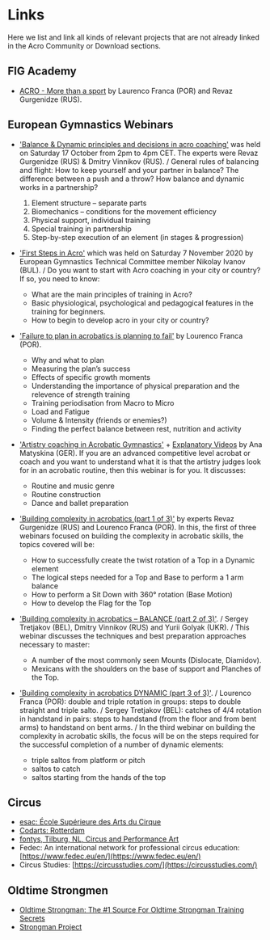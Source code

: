 # Links

Here we list and link all kinds of relevant projects that are not already linked in the Acro Community or Download sections.  


## FIG Academy

* [ACRO - More than a sport](https://m.youtube.com/watch?v=x7cI8w9R7C0&pp=ygURYWNyb2JhdGljIHdlYmluYXI%3D) by Laurenco Franca (POR) and Revaz Gurgenidze (RUS).


## European Gymnastics Webinars

* ['Balance & Dynamic principles and decisions in acro coaching'](https://m.youtube.com/watch?v=FdwXJOZ4Y6o&pp=ygURYWNyb2JhdGljIHdlYmluYXI%3D) was held on Saturday 17 October from 2pm to 4pm CET. The experts were Revaz Gurgenidze (RUS) & Dmitry Vinnikov (RUS). / General rules of balancing and flight: How to keep yourself and your partner in balance? The difference between a push and a throw? How balance and dynamic works in a partnership?
  1. Element structure – separate parts
  2. Biomechanics – conditions for the movement efficiency
  3. Physical support, individual training
  4. Special training in partnership
  5. Step-by-step execution of an element (in stages & progression)

* ['First Steps in Acro'](https://m.youtube.com/watch?v=gFUk0HWvqss&pp=ygURYWNyb2JhdGljIHdlYmluYXI%3D) which was held on Saturday 7 November 2020 by European Gymnastics Technical Committee member Nikolay Ivanov (BUL). / Do you want to start with Acro coaching in your city or country? If so, you need to know:
  * What are the main principles of training in Acro?
  * Basic physiological, psychological and pedagogical features in the training for beginners.
  * How to begin to develop acro in your city or country?

* ['Failure to plan in acrobatics is planning to fail'](https://m.youtube.com/watch?v=BxHfE9OED_o&pp=ygURYWNyb2JhdGljIHdlYmluYXI%3D) by Lourenco Franca (POR).
  * Why and what to plan
  * Measuring the plan’s success
  * Effects of specific growth moments
  * Understanding the importance of physical preparation and the relevence of strength training
  * Training periodisation from Macro to Micro
  * Load and Fatigue
  * Volume & Intensity (friends or enemies?)
  * Finding the perfect balance between rest, nutrition and activity

* ['Artistry coaching in Acrobatic Gymnastics'](https://m.youtube.com/watch?v=uJ1viDsStZw&pp=ygURYWNyb2JhdGljIHdlYmluYXI%3D) + [Explanatory Videos](https://m.youtube.com/watch?v=LbNBQpOt0jk&pp=ygURYWNyb2JhdGljIHdlYmluYXI%3D) by Ana Matyskina (GER). If you are an advanced competitive level acrobat or coach and you want to understand what it is that the artistry judges look for in an acrobatic routine, then this webinar is for you. It discusses:
  * Routine and music genre
  * Routine construction
  * Dance and ballet preparation  

* ['Building complexity in acrobatics (part 1 of 3)'](https://m.youtube.com/watch?v=tn98Q8s1fMk&list=PLR6AuUwvyunTyEJWo9lCoxjAMctm9bgeO&index=11&pp=iAQB) by experts Revaz Gurgenidze (RUS) and Lourenco Franca (POR). In this, the first of three webinars focused on building the complexity in acrobatic skills, the topics covered will be:
  * How to successfully create the twist rotation of a Top in a Dynamic element
  * The logical steps needed for a Top and Base to perform a 1 arm balance
  * How to perform a Sit Down with 360° rotation (Base Motion) 
  * How to develop the Flag for the Top

* ['Building complexity in acrobatics – BALANCE (part 2 of 3)'](https://m.youtube.com/watch?v=b6SeNd0Bgrk&pp=ygURYWNyb2JhdGljIHdlYmluYXI%3D). / Sergey Tretjakov (BEL), Dmitry Vinnikov (RUS) and Yurii Golyak (UKR). / This webinar discusses the techniques and best preparation approaches necessary to master:
  * A number of the most commonly seen Mounts (Dislocate, Diamidov).
  * Mexicans with the shoulders on the base of support and Planches of the Top.

* ['Building complexity in acrobatics DYNAMIC (part 3 of 3)'](https://m.youtube.com/watch?v=lg8NmBdaWi8&pp=ygURYWNyb2JhdGljIHdlYmluYXI%3D). / Lourenco Franca (POR): double and triple rotation in groups: steps to double straight and triple salto. / Sergey Tretjakov (BEL): catches of 4/4 rotation in handstand in pairs: steps to handstand (from the floor and from bent arms) to handstand on bent arms. / In the third webinar on building the complexity in acrobatic skills, the focus will be on the steps required for the successful completion of a number of dynamic elements:
  * triple saltos from platform or pitch
  * saltos to catch
  * saltos starting from the hands of the top








## Circus 

* [esac: École Supérieure des Arts du Cirque](https://www.esac.be/en/ecole-2/presentation/)
* [Codarts: Rotterdam](https://www.codarts.nl/en/)
* [fontys, Tilburg, NL, Circus and Performance Art](https://www.fontys.nl/en/Study-at-Fontys/Programmes/Circus-and-Performance-Art.htm)
* Fedec: An international network for professional circus education: [https://www.fedec.eu/en/](https://www.fedec.eu/en/)
* Circus Studies: [https://circusstudies.com/](https://circusstudies.com/)


## Oldtime Strongmen

* [Oldtime Strongman: The #1 Source For Oldtime Strongman Training Secrets](https://www.oldtimestrongman.com/)
* [Strongman Project](https://www.strongmanproject.com/)
